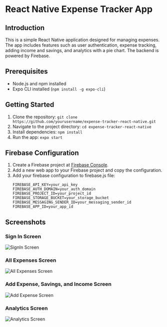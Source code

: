 # React Native Expense Tracker App

## Introduction
This is a simple React Native application designed for managing expenses. The app includes features such as user authentication, expense tracking, adding income and savings, and analytics with a pie chart. The backend is powered by Firebase.

## Prerequisites
- Node.js and npm installed
- Expo CLI installed (`npm install -g expo-cli`)

## Getting Started
1. Clone the repository: `git clone https://github.com/yourusername/expense-tracker-react-native.git`
2. Navigate to the project directory: `cd expense-tracker-react-native`
3. Install dependencies: `npm install`
4. Run the app: `expo start`

## Firebase Configuration
1. Create a Firebase project at [Firebase Console](https://console.firebase.google.com/).
2. Add a new web app to your Firebase project and copy the configuration.
3. Add your firebase configuration to firebase.js file:
   ```env
   FIREBASE_API_KEY=your_api_key
   FIREBASE_AUTH_DOMAIN=your_auth_domain
   FIREBASE_PROJECT_ID=your_project_id
   FIREBASE_STORAGE_BUCKET=your_storage_bucket
   FIREBASE_MESSAGING_SENDER_ID=your_messaging_sender_id
   FIREBASE_APP_ID=your_app_id

## Screenshots

### Sign In Screen
![SignIn Screen](assets/SignInScreen.jpg)

### All Expenses Screen
![All Expenses Screen](assets/AllExpenseScreen.jpg)

### Add Expense, Savings, and Income Screen
![Add Expense Screen](assets/AddExpenseScreen.jpg)

### Analytics Screen
![Analytics Screen](assets/AnalyticsScreen.jpg)
